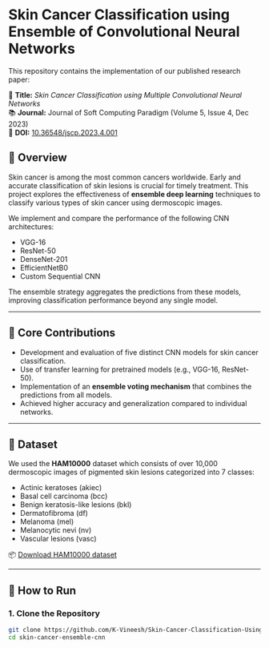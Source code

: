 # Skin Cancer Classification using Ensemble of Convolutional Neural Networks

This repository contains the implementation of our published research paper:

📄 **Title:** *Skin Cancer Classification using Multiple Convolutional Neural Networks*  
📚 **Journal:** Journal of Soft Computing Paradigm (Volume 5, Issue 4, Dec 2023)  
🔗 **DOI:** [10.36548/jscp.2023.4.001](https://doi.org/10.36548/jscp.2023.4.001)

## 📌 Overview

Skin cancer is among the most common cancers worldwide. Early and accurate classification of skin lesions is crucial for timely treatment. This project explores the effectiveness of **ensemble deep learning** techniques to classify various types of skin cancer using dermoscopic images.

We implement and compare the performance of the following CNN architectures:

- VGG-16
- ResNet-50
- DenseNet-201
- EfficientNetB0
- Custom Sequential CNN

The ensemble strategy aggregates the predictions from these models, improving classification performance beyond any single model.

---

## 🧠 Core Contributions

- Development and evaluation of five distinct CNN models for skin cancer classification.
- Use of transfer learning for pretrained models (e.g., VGG-16, ResNet-50).
- Implementation of an **ensemble voting mechanism** that combines the predictions from all models.
- Achieved higher accuracy and generalization compared to individual networks.

---

## 📁 Dataset

We used the **HAM10000** dataset which consists of over 10,000 dermoscopic images of pigmented skin lesions categorized into 7 classes:

- Actinic keratoses (akiec)
- Basal cell carcinoma (bcc)
- Benign keratosis-like lesions (bkl)
- Dermatofibroma (df)
- Melanoma (mel)
- Melanocytic nevi (nv)
- Vascular lesions (vasc)

📦 [Download HAM10000 dataset](https://www.kaggle.com/datasets/kmader/skin-cancer-mnist-ham10000)

---

## 🚀 How to Run

### 1. Clone the Repository
```bash
git clone https://github.com/K-Vineesh/Skin-Cancer-Classification-Using-Ensemble-of-Deep-Learning-Models.git
cd skin-cancer-ensemble-cnn
